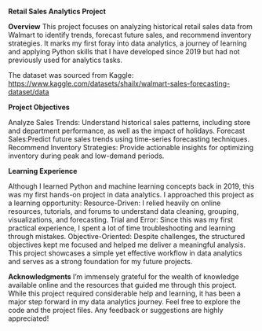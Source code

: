**Retail Sales Analytics Project**

**Overview**
This project focuses on analyzing historical retail sales data from Walmart to identify trends, forecast future sales, and recommend inventory strategies. It marks my first foray into data analytics, a journey of learning and applying Python skills that I have developed since 2019 but had not previously used for analytics tasks.

The dataset was sourced from Kaggle: https://www.kaggle.com/datasets/shailx/walmart-sales-forecasting-dataset/data  

**Project Objectives**

Analyze Sales Trends: Understand historical sales patterns, including store and department performance, as well as the impact of holidays.
Forecast Sales:Predict future sales trends using time-series forecasting techniques.
Recommend Inventory Strategies: Provide actionable insights for optimizing inventory during peak and low-demand periods.

**Learning Experience**

Although I learned Python and machine learning concepts back in 2019, this was my first hands-on project in data analytics. I approached this project as a learning opportunity:
Resource-Driven: I relied heavily on online resources, tutorials, and forums to understand data cleaning, grouping, visualizations, and forecasting.
Trial and Error: Since this was my first practical experience, I spent a lot of time troubleshooting and learning through mistakes.
Objective-Oriented: Despite challenges, the structured objectives kept me focused and helped me deliver a meaningful analysis.
This project showcases a simple yet effective workflow in data analytics and serves as a strong foundation for my future projects.

**Acknowledgments**
I’m immensely grateful for the wealth of knowledge available online and the resources that guided me through this project. While this project required considerable help and learning, it has been a major step forward in my data analytics journey.
Feel free to explore the code and the project files. Any feedback or suggestions are highly appreciated!
